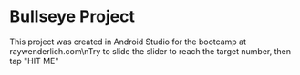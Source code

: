 # Bullseye Project
This project was created in Android Studio for the bootcamp at raywenderlich.com\nTry to slide the slider to reach the target number, then tap "HIT ME"
